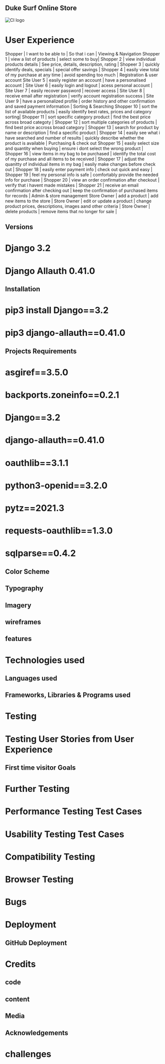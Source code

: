 <!--Heading & logo-->
## Duke Surf Online Store
![CI logo](https://codeinstitute.s3.amazonaws.com/fullstack/ci_logo_small.png)

<!--UX & User stories-->
# User Experience
Shopper | I want to be able to | So that i can |
         Viewing & Navigation
 Shopper 1 | view a list of products | select some to buy|
 Shopper 2 | view individual products details | See price, details, description, rating |
 Shopeer 3 | quickly identify deals, specials | special offer savings |
 Shopper 4 | easily view total of my purchase at any time | avoid spending too much |
            Registration & user account
Site User 5 | easily register an account | have a personalised account |
Site User 6 | easily login and logout | acess personal account | 
Site User 7 | easily recover password | recover access |
Site User 8 | receive email after registration | verify account registration success |
Site User 9 | have a personalized profile | order history and other confirmation and saved payment information |
             Sorting & Searching 
Shopper 10  | sort the list of available products | easily identify best rates, prices and category sorting|
Shopper 11 | sort specific category product | find the best price across broad categoty |
Shopper 12 | sort multiple categories of products | find best price accross broad category |
Shopper 13 | search for product by name or description | find a specific product |
Shopper 14 | easily see what i have searched and number of results | quickly describe whether the product is available |
            Purchasing & check out
Shopper 15 | easily select size and quantity when buying | ensure i dont select the wrong product |
Shopper 16 | view items in my bag to be purchased | identify the total cost of my purchase and all items to be received |
Shopper 17 | adjust the quanitty of individual items in my bag | easily make changes before check out |
Shopper 18 | easily enter payment info | check out quick and easy |
Shopper 19 | feel my personal info is safe | comfortably provide the needed info for purchase |
Shopper 20 | view an order confirmation after checkout | verify that i havent made mistakes |
Shopper 21 | receive an email confirmation after checking out | keep the confirmation of purchased items for records |
            Admin & store management
Store Owner | add a product | add new items to the store |
Store Owner | edit or update a product | change product prices, descriptions, images aand other criteria |
Store Owner | delete products | remove items that no longer for sale |

<!--Main Versions Requirements used in project-->
## Versions
# Django 3.2 
# Django Allauth 0.41.0

## Installation 
# pip3 install Django==3.2
# pip3 django-allauth==0.41.0

<!--Requirements-->
## Projects Requirements
# asgiref==3.5.0
# backports.zoneinfo==0.2.1
# Django==3.2
# django-allauth==0.41.0
# oauthlib==3.1.1
# python3-openid==3.2.0
# pytz==2021.3
# requests-oauthlib==1.3.0
# sqlparse==0.4.2

<!--Design-->
## Color Scheme
## Typography
## Imagery
## wireframes
<!--features-->
## features
# Technologies used
## Languages used
## Frameworks, Libraries & Programs used
# Testing 
# Testing User Stories from User Experience
## First time visitor Goals
# Further Testing
# Performance Testing Test Cases
# Usability Testing Test Cases
# Compatibility Testing
# Browser Testing
# Bugs

# Deployment
## GitHub Deployment

# Credits
## code
## content
## Media
## Acknowledgements

<!--Challenges faced in Project-->
  # challenges


